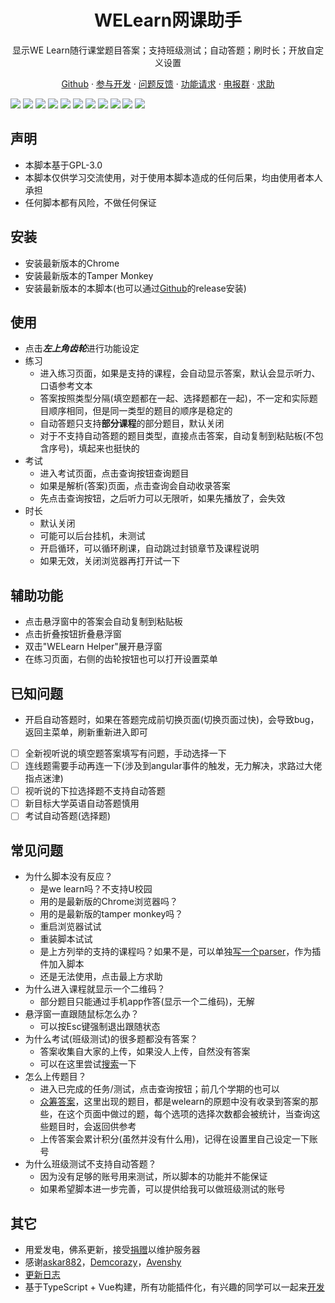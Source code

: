 <h1 align="center"> WELearn网课助手</h1>

<p align="center">
显示WE Learn随行课堂题目答案；支持班级测试；自动答题；刷时长；开放自定义设置
</p>

<p align="center">
<a href="https://github.com/SSmJaE/WELearnHelper">Github</a> · 
<a href="docs/DEVELOPMENT.md">参与开发</a> ·
<a href="https://github.com/SSmJaE/WELearnHelper/issues">问题反馈</a> ·
<a href="https://github.com/SSmJaE/WELearnHelper/issues">功能请求</a> ·
<a href="https://t.me/joinchat/NCvpthynViq6NeYkbHW0DA">电报群</a> · 
<a href="https://jq.qq.com/?_wv=1027&k=5AyCT4l">求助</a>
</p>

![](https://img.shields.io/badge/外教社数字课程系列-支持-brightgreen.svg)
![](https://img.shields.io/badge/新世纪英语专业（修订版）泛读教程（第2版）-支持-brightgreen.svg)
![](https://img.shields.io/badge/全新版大学英语《视听说教程》-支持-brightgreen.svg)
![](https://img.shields.io/badge/全新版大学进阶英语：综合教程-支持-brightgreen.svg)
![](https://img.shields.io/badge/全新版大学进阶英语：视听说教程-支持-brightgreen.svg)
![](https://img.shields.io/badge/新世纪大学英语（第二版）综合教程-支持-brightgreen.svg)
![](https://img.shields.io/badge/新世纪大学英语（第二版）视听说教程-支持-brightgreen.svg)
![](https://img.shields.io/badge/新目标大学英语视听说教程-支持-brightgreen.svg)
![](https://img.shields.io/badge/新目标大学英语《综合教程》-支持-brightgreen.svg)
![](https://img.shields.io/badge/新标准高职公共英语系列教材：实用综合教程（精编版）-支持-brightgreen.svg)
![](https://img.shields.io/badge/新标准高职公共英语系列教材：实用听说教程（第二版）第三册-支持-brightgreen.svg)

## 声明
- 本脚本基于GPL-3.0
- 本脚本仅供学习交流使用，对于使用本脚本造成的任何后果，均由使用者本人承担
- 任何脚本都有风险，不做任何保证

## 安装
- 安装最新版本的Chrome
- 安装最新版本的Tamper Monkey
- 安装最新版本的本脚本(也可以通过[Github](https://github.com/SSmJaE/WELearnHelper/releases)的release安装)

## 使用
- 点击***左上角齿轮***进行功能设定
- 练习
  - 进入练习页面，如果是支持的课程，会自动显示答案，默认会显示听力、口语参考文本
  - 答案按照类型分隔(填空题都在一起、选择题都在一起)，不一定和实际题目顺序相同，但是同一类型的题目的顺序是稳定的
  - 自动答题只支持<b>部分课程</b>的部分题目，默认关闭
  - 对于不支持自动答题的题目类型，直接点击答案，自动复制到粘贴板(不包含序号)，填起来也挺快的
- 考试
  - 进入考试页面，点击查询按钮查询题目
  - 如果是解析(答案)页面，点击查询会自动收录答案
  - 先点击查询按钮，之后听力可以无限听，如果先播放了，会失效
- 时长
  - 默认关闭
  - 可能可以后台挂机，未测试
  - 开启循环，可以循环刷课，自动跳过封锁章节及课程说明
  - 如果无效，关闭浏览器再打开试一下

## 辅助功能
- 点击悬浮窗中的答案会自动复制到粘贴板
- 点击折叠按钮折叠悬浮窗
- 双击"WELearn Helper"展开悬浮窗
- 在练习页面，右侧的齿轮按钮也可以打开设置菜单

## 已知问题
- 开启自动答题时，如果在答题完成前切换页面(切换页面过快)，会导致bug，返回主菜单，刷新重新进入即可
- [ ] 全新视听说的填空题答案填写有问题，手动选择一下
- [ ] 连线题需要手动再连一下(涉及到angular事件的触发，无力解决，求路过大佬指点迷津)
- [ ] 视听说的下拉选择题不支持自动答题
- [ ] 新目标大学英语自动答题慎用
- [ ] 考试自动答题(选择题)

## 常见问题
- 为什么脚本没有反应？
  - 是we learn吗？不支持U校园
  - 用的是最新版的Chrome浏览器吗？
  - 用的是最新版的tamper monkey吗？
  - 重启浏览器试试
  - 重装脚本试试
  - 是上方列举的支持的课程吗？如果不是，可以单独[写一个parser](docs/DEVELOPMENT.md)，作为插件加入脚本
  - 还是无法使用，点击最上方求助
- 为什么进入课程就显示一个二维码？
  - 部分题目只能通过手机app作答(显示一个二维码)，无解
- 悬浮窗一直跟随鼠标怎么办？
  - 可以按Esc键强制退出跟随状态
- 为什么考试(班级测试)的很多题都没有答案？
  - 答案收集自大家的上传，如果没人上传，自然没有答案
  - 可以在这里尝试[搜索](http://47.97.90.127/search/)一下
- 怎么上传题目？
  - 进入已完成的任务/测试，点击查询按钮；前几个学期的也可以
  - [众筹答案](http://47.97.90.127/exercise/)，这里出现的题目，都是welearn的原题中没有收录到答案的那些，在这个页面中做过的题，每个选项的选择次数都会被统计，当查询这些题目时，会返回供参考
  - 上传答案会累计积分(虽然并没有什么用)，记得在设置里自己设定一下账号
- 为什么班级测试不支持自动答题？
  - 因为没有足够的账号用来测试，所以脚本的功能并不能保证
  - 如果希望脚本进一步完善，可以提供给我可以做班级测试的账号

## 其它
- 用爱发电，佛系更新，接受[捐赠](docs/alipay.png)以维护服务器
- 感谢[askar882](https://greasyfork.org/zh-CN/users/291023-askar882)，[Demcorazy](https://greasyfork.org/zh-CN/scripts/397203)，[Avenshy](https://greasyfork.org/zh-CN/users/581199-avenshy)
- [更新日志](docs/CHANGELOG.md)
- 基于TypeScript + Vue构建，所有功能插件化，有兴趣的同学可以一起来[开发](docs/DEVELOPMENT.md)
